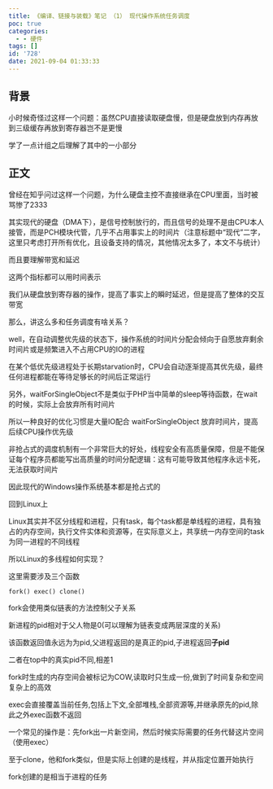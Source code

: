 ```yaml
---
title: 《编译、链接与装载》笔记 （1） 现代操作系统任务调度
poc: true
categories:
  - - 硬件
tags: []
id: '728'
date: 2021-09-04 01:33:33
---
```


## 背景

小时候奇怪过这样一个问题：虽然CPU直接读取硬盘慢，但是硬盘放到内存再放到三级缓存再放到寄存器岂不是更慢

学了一点计组之后理解了其中的一小部分

## 正文

曾经在知乎问过这样一个问题，为什么硬盘主控不直接继承在CPU里面，当时被骂惨了2333

其实现代的硬盘（DMA下），是信号控制放行的，而且信号的处理不是由CPU本人接管，而是PCH模块代管，几乎不占用事实上的时间片（注意标题中“现代”二字，这里只考虑打开所有优化，且设备支持的情况，其他情况太多了，本文不与统计）

而且要理解带宽和延迟

这两个指标都可以用时间表示

我们从硬盘放到寄存器的操作，提高了事实上的瞬时延迟，但是提高了整体的交互带宽

那么，讲这么多和任务调度有啥关系？

well，在自动调整优先级的状态下，操作系统的时间片分配会倾向于自愿放弃剩余时间片或是频繁进入不占用CPU的IO的进程

在某个低优先级进程处于长期starvation时，CPU会自动逐渐提高其优先级，最终任何进程都能在等待足够长的时间后正常运行

另外，waitForSingleObject不是类似于PHP当中简单的sleep等待函数，在wait的时候，实际上会放弃所有时间片

所以一种良好的优化习惯是大量IO配合 waitForSingleObject 放弃时间片，提高后续CPU操作优先级

非抢占式的调度机制有一个非常巨大的好处，线程安全有高质量保障，但是不能保证每个程序员都能写出高质量的时间分配逻辑：这有可能导致其他程序永远卡死，无法获取时间片

因此现代的Windows操作系统基本都是抢占式的

回到Linux上

Linux其实并不区分线程和进程，只有task，每个task都是单线程的进程，具有独占的内存空间，执行文件实体和资源等，在实际意义上，共享统一内存空间的task为同一进程的不同线程

所以Linux的多线程如何实现？

这里需要涉及三个函数

`fork() exec() clone()`

fork会使用类似链表的方法控制父子关系

新进程的pid相对于父人物是0(可以理解为链表变成两层深度的关系)

该函数返回值永远为为pid,父进程返回的是真正的pid,子进程返回**子pid**

二者在top中的真实pid不同,相差1

fork时生成的内存空间会被标记为COW,读取时只生成一份,做到了时间复杂和空间复杂上的高效

exec会直接覆盖当前任务,包括上下文,全部堆栈,全部资源等,并继承原先的pid,除此之外exec函数不返回

一个常见的操作是：先fork出一片新空间，然后时候实际需要的任务代替这片空间（使用exec）

至于clone，他和fork类似，但是实际上创建的是线程，并从指定位置开始执行

fork创建的是相当于进程的任务